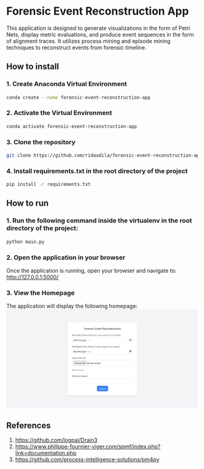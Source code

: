 # Forensic Event Reconstruction App

This application is designed to generate visualizations in the form of Petri Nets, display metric evaluations, and produce event sequences in the form of alignment traces. It utilizes process mining and episode mining techniques to reconstruct events from forensic timeline.


## How to install

### 1. Create Anaconda Virtual Environment

```bash
conda create --name forensic-event-reconstruction-app
```

### 2. Activate the Virtual Environment

```bash
conda activate forensic-event-reconstruction-app
```

### 3. Clone the repository

```bash
git clone https://github.com/ridaadila/forensic-event-reconstruction-app.git
```

### 4. Install requirements.txt in the root directory of the project

```bash
pip install -r requirements.txt
```

## How to run

### 1. Run the following command inside the virtualenv in the root directory of the project:
```bash
python main.py
```

### 2. Open the application in your browser
Once the application is running, open your browser and navigate to: http://127.0.0.1:5000/

### 3. View the Homepage
The application will display the following homepage:
![Alt text](./docs/homepage.png)

## References
1) https://github.com/logpai/Drain3
2) https://www.philippe-fournier-viger.com/spmf/index.php?link=documentation.php
3) https://github.com/process-intelligence-solutions/pm4py

